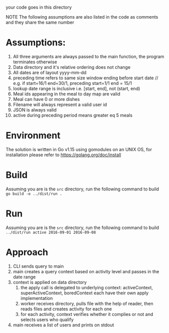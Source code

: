 your code goes in this directory

NOTE The following assumptions are also listed in the code as comments and they share the same number
# Assumptions:
1. All three arguments are always passed to the main function, the program terminates otherwise
2. Data directory and it's relative ordering does not change
3. All dates are of layout yyyy-mm-dd
4. preceding time refers to same size window ending before start date
	// e.g. if start=16/1 end=30/1, preceding start=1/1 end = 15/1
5. lookup date range is inclusive i.e. [start, end], not (start, end)
6. Meal ids appearing in the meal to day map are valid
7. Meal can have 0 or more dishes
8. Filename will always represent a valid user id
9. JSON is always valid
10. active during preceding period means greater eq 5 meals

# Environment
The solution is written in Go v1.15 using gomodules on an UNIX OS, for installation please refer to https://golang.org/doc/install

# Build
Assuming you are is the `src` directory, run the following command to build
`go build -o ../dist/run .`

# Run 
Assuming you are is the `src` directory, run the following command to build
`../dist/run active 2016-09-01 2016-09-08`

# Approach
1. CLI sends query to main
2. main creates a query context based on activity level and passes in the date range
3. context is applied on data directory
	  1. the apply call is delegated to underlying context: activeContext, superActiveContext, boredContext each have their own apply implementation
	  2. worker receives directory, pulls file with the help of reader, then reads files and creates activity for each one
	  3. for each activity, context verifies whether it complies or not and selects users who qualify
4. main receives a list of users and prints on stdout
